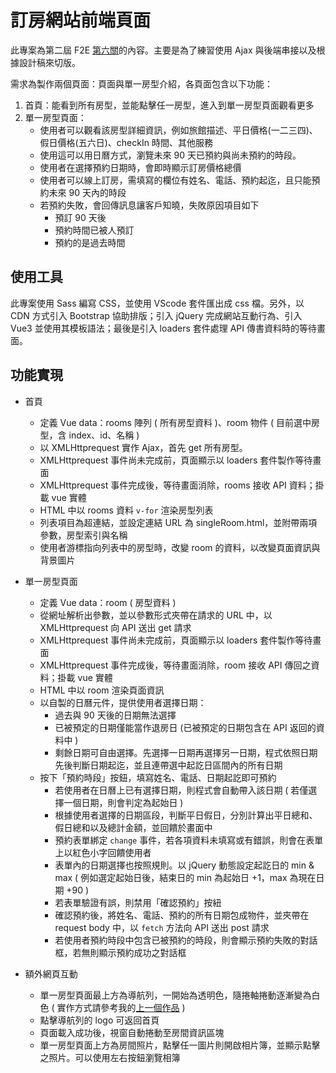 # 訂房網站前端頁面

此專案為第二屆 F2E [第六關](https://challenge.thef2e.com/news/17)的內容。主要是為了練習使用 Ajax 與後端串接以及根據設計稿來切版。

需求為製作兩個頁面：頁面與單一房型介紹，各頁面包含以下功能：

1. 首頁：能看到所有房型，並能點擊任一房型，進入到單一房型頁面觀看更多
2. 單一房型頁面：
	- 使用者可以觀看該房型詳細資訊，例如旅館描述、平日價格(一二三四)、假日價格(五六日)、checkIn 時間、其他服務
	- 使用這可以用日曆方式，瀏覽未來 90 天已預約與尚未預約的時段。
	- 使用者在選擇預約日期時，會即時顯示訂房價格總價
	- 使用者可以線上訂房，需填寫的欄位有姓名、電話、預約起迄，且只能預約未來 90 天內的時段
	- 若預約失敗，會回傳訊息讓客戶知曉，失敗原因項目如下
		- 預訂 90 天後
		- 預約時間已被人預訂
		- 預約的是過去時間
		
## 使用工具

此專案使用 Sass 編寫 CSS，並使用 VScode 套件匯出成 css 檔。另外，以 CDN 方式引入 Bootstrap 協助排版；引入 jQuery 完成網站互動行為、引入 Vue3 並使用其模板語法；最後是引入 loaders 套件處理 API 傳書資料時的等待畫面。

## 功能實現

- 首頁
	- 定義 Vue data：rooms 陣列 ( 所有房型資料 )、room 物件 ( 目前選中房型，含 index、id、名稱 )
	- 以 XMLHttprequest 實作 Ajax，首先 get 所有房型。
	- XMLHttprequest 事件尚未完成前，頁面顯示以 loaders 套件製作等待畫面
	- XMLHttprequest 事件完成後，等待畫面消除，rooms 接收 API 資料；掛載 vue 實體
	- HTML 中以 rooms 資料 `v-for` 渲染房型列表
	- 列表項目為超連結，並設定連結 URL 為 singleRoom.html，並附帶兩項參數，房型索引與名稱
	- 使用者游標指向列表中的房型時，改變 room 的資料，以改變頁面資訊與背景圖片

- 單一房型頁面
	- 定義 Vue data：room ( 房型資料 )
	- 從網址解析出參數，並以參數形式夾帶在請求的 URL 中，以 XMLHttprequest 向 API 送出 get 請求
	- XMLHttprequest 事件尚未完成前，頁面顯示以 loaders 套件製作等待畫面
	- XMLHttprequest 事件完成後，等待畫面消除，room 接收 API 傳回之資料；掛載 vue 實體
	- HTML 中以 room 渲染頁面資訊
	- 以自製的日曆元件，提供使用者選擇日期：
		* 過去與 90 天後的日期無法選擇
		* 已被預定的日期僅能當作退房日 (已被預定的日期包含在 API 返回的資料中 )
		* 剩餘日期可自由選擇。先選擇一日期再選擇另一日期，程式依照日期先後判斷日期起迄，並且連帶選中起訖日區間內的所有日期
	- 按下「預約時段」按鈕，填寫姓名、電話、日期起訖即可預約
		* 若使用者在日曆上已有選擇日期，則程式會自動帶入該日期 ( 若僅選擇一個日期，則會判定為起始日 )
		* 根據使用者選擇的日期區段，判斷平日假日，分別計算出平日總和、假日總和以及總計金額，並回饋於畫面中
		* 預約表單綁定 `change` 事件，若各項資料未填寫或有錯誤，則會在表單上以紅色小字回饋使用者
		* 表單內的日期選擇也按照規則。以 jQuery 動態設定起訖日的 min & max ( 例如選定起始日後，結束日的 min 為起始日 +1，max 為現在日期 +90 )
		* 若表單驗證有誤，則禁用「確認預約」按紐
		* 確認預約後，將姓名、電話、預約的所有日期包成物件，並夾帶在 request body 中，以 `fetch` 方法向 API 送出 post 請求
		* 若使用者預約時段中包含已被預約的時段，則會顯示預約失敗的對話框，若無則顯示預約成功之對話框

- 額外網頁互動
	- 單一房型頁面最上方為導航列，一開始為透明色，隨捲軸捲動逐漸變為白色 ( 實作方式請參考我的[上一個作品](https://github.com/cloudyclee/Brand_website) )
	- 點擊導航列的 logo 可返回首頁
	- 頁面載入成功後，視窗自動捲動至房間資訊區塊
	- 單一房型頁面上方為房間照片，點擊任一圖片則開啟相片簿，並顯示點擊之照片。可以使用左右按鈕瀏覽相簿
